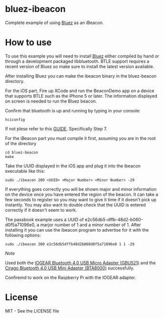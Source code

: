 bluez-ibeacon
=============

Complete example of using [Bluez](http://www.bluez.org/) as an iBeacon.

How to use
==========

To use this example you will need to install [Bluez](http://www.bluez.org/)
either compiled by hand or through a development packaged libbluetooth. BTLE
support requires a recent version of Bluez so make sure to install the latest
version available.

After installing Bluez you can make the ibeacon binary in the bluez-beacon
directory.

For the iOS part, Fire up XCode and run the BeaconDemo app on a device that supports BTLE such
as the iPhone 5 or later. The information displayed on screen is needed to run
the Bluez beacon.

Confirm that bluetooth is up and running by typing in your console:
```
hciconfig
```

If not plese refer to this [GUIDE](http://developer.radiusnetworks.com/2013/10/09/how-to-make-an-ibeacon-out-of-a-raspberry-pi.html). Specifically Step 7.

For the iBeacon part you must compile it first, assuming you are in the root of the directory
```
cd bluez-beacon
make
```
Take the UUID displayed in the iOS app and plug it into the ibeacon executable like this:

```
sudo ./ibeacon 200 <UUID> <Major Number> <Minor Number> -29
```

If everything goes correctly you will be shown major and minor information on the device once you
have entered the region of the beacon. It can take a few seconds to register
so you may want to give it time if it doesn't pick up instantly. You may also
want to double check that the UUID is entered correctly if it doesn't seem to
work.

The passbook example uses a UUID of e2c56db5-dffb-48d2-b060-d0f5a71096e0, a
marjor number of 1 and a minor number of 1. After installing it you can use
the ibeacon program to advertise for it with the following options:

```
sudo ./ibeacon 200 e2c56db5dffb48d2b060d0f5a71096e0 1 1 -29
```

*Note*

Used both the [IOGEAR Bluetooth 4.0 USB Micro Adapter (GBU521)](http://www.amazon.com/dp/B007GFX0PY)
and the [Cirago Bluetooth 4.0 USB Mini Adapter (BTA8000)](http://www.amazon.com/dp/B0090I9NRE) successfully.

Confiremd to work on the Raspberry Pi with the IOGEAR adapter. 

License
=======

MIT - See the LICENSE file
